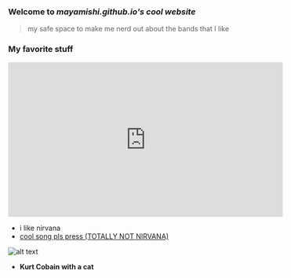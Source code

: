 ### Welcome to *mayamishi.github.io's cool website*
> my safe space to make me nerd out about the bands that I like

### **My favorite stuff**

<iframe width="560" height="315" src="https://www.youtube.com/embed/fregObNcHC8" title="YouTube video player" frameborder="0" allow="accelerometer; autoplay; clipboard-write; encrypted-media; gyroscope; picture-in-picture" allowfullscreen></iframe>







- i  like nirvana
- [cool song pls press (TOTALLY NOT NIRVANA)](https://youtu.be/ZpiEunhVs9o)






![alt text](https://i.pinimg.com/originals/fe/28/74/fe287411625f7479c70af661af595f96.jpg)

- **Kurt Cobain with a cat**
